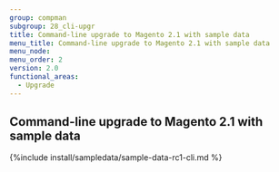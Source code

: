 ```yaml
---
group: compman
subgroup: 28_cli-upgr
title: Command-line upgrade to Magento 2.1 with sample data
menu_title: Command-line upgrade to Magento 2.1 with sample data
menu_node:
menu_order: 2
version: 2.0
functional_areas:
  - Upgrade
---
```


## Command-line upgrade to Magento 2.1 with sample data

{%include install/sampledata/sample-data-rc1-cli.md %}
